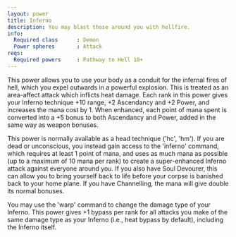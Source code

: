 ```yaml
---
layout: power
title: Inferno
description: You may blast those around you with hellfire.
info:
  Required class      : Demon
  Power spheres       : Attack
reqs:
  Required powers     : Pathway to Hell 10+
---
```


This power allows you to use your body as a conduit for the infernal fires of
hell, which you expel outwards in a powerful explosion.  This is treated as an 
area-affect attack which inflicts heat damage.  Each rank in this power gives 
your Inferno technique +10 range, +2 Ascendancy and +2 Power, and increases the
mana cost by 1.  When enhanced, each point of mana spent is converted into a +5
bonus to both Ascendancy and Power, added in the same way as weapon bonuses.

This power is normally available as a head technique ('hc', 'hm').  If you are 
dead or unconscious, you instead gain access to the 'inferno' command, which 
requires at least 1 point of mana, and uses as much mana as possible (up to a 
maximum of 10 mana per rank) to create a super-enhanced Inferno attack against 
everyone around you.  If you also have Soul Devourer, this can allow you to 
bring yourself back to life before your corpse is banished back to your home 
plane.  If you have Channelling, the mana will give double its normal bonuses.

You may use the 'warp' command to change the damage type of your Inferno.  This
power gives +1 bypass per rank for all attacks you make of the same damage type
as your Inferno (i.e., heat bypass by default), including the Inferno itself.

